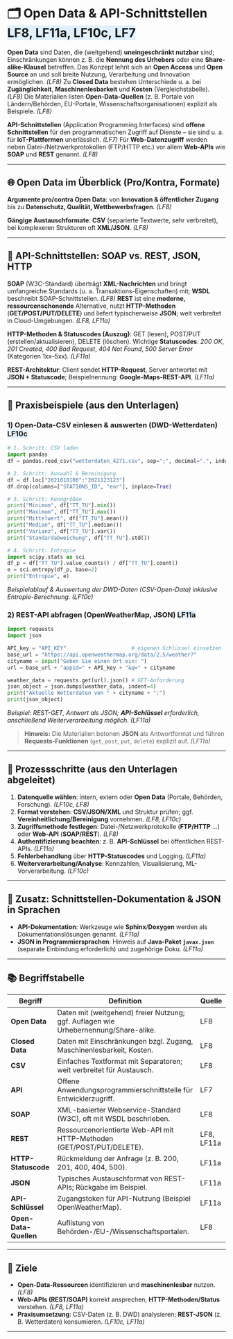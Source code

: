 # 🗂️ Open Data & API-Schnittstellen <span style="background:#e0f0ff;">LF8, LF11a, LF10c, LF7</span>

**Open Data** sind Daten, die (weitgehend) **uneingeschränkt nutzbar** sind; Einschränkungen können z. B. die **Nennung des Urhebers** oder eine **Share-alike-Klausel** betreffen. Das Konzept lehnt sich an **Open Access** und **Open Source** an und soll breite Nutzung, Verarbeitung und Innovation ermöglichen. *(LF8)* 
Zu **Closed Data** bestehen Unterschiede u. a. bei **Zugänglichkeit**, **Maschinenlesbarkeit** und **Kosten** (Vergleichstabelle). *(LF8)* 
Die Materialien listen **Open-Data-Quellen** (z. B. Portale von Ländern/Behörden, EU-Portale, Wissenschaftsorganisationen) explizit als Beispiele. *(LF8)* 

**API-Schnittstellen** (Application Programming Interfaces) sind **offene Schnittstellen** für den programmatischen Zugriff auf Dienste – sie sind u. a. für **IoT-Plattformen** unerlässlich. *(LF7)*
Für **Web-Datenzugriff** werden neben Datei-/Netzwerkprotokollen (FTP/HTTP etc.) vor allem **Web-APIs** wie **SOAP** und **REST** genannt. *(LF8)* 

---

## 🌐 Open Data im Überblick (Pro/Kontra, Formate)

**Argumente pro/contra Open Data**: von **Innovation & öffentlicher Zugang** bis zu **Datenschutz, Qualität, Wettbewerbsfragen**. *(LF8)* 

**Gängige Austauschformate**: **CSV** (separierte Textwerte, sehr verbreitet), bei komplexeren Strukturen oft **XML/JSON**. *(LF8)* 

---

## 🔌 API-Schnittstellen: SOAP vs. REST, JSON, HTTP

**SOAP** (W3C-Standard) überträgt **XML-Nachrichten** und bringt umfangreiche Standards (u. a. Transaktions-Eigenschaften) mit; **WSDL** beschreibt SOAP-Schnittstellen. *(LF8)* 
**REST** ist eine **moderne, ressourcenschonende** Alternative, nutzt **HTTP-Methoden** (**GET/POST/PUT/DELETE**) und liefert typischerweise **JSON**; weit verbreitet in Cloud-Umgebungen. *(LF8, LF11a)*

**HTTP-Methoden & Statuscodes (Auszug)**:
GET (lesen), POST/PUT (erstellen/aktualisieren), DELETE (löschen). Wichtige **Statuscodes**: *200 OK*, *201 Created*, *400 Bad Request*, *404 Not Found*, *500 Server Error* (Kategorien 1xx–5xx). *(LF11a)*

**REST-Architektur**: Client sendet **HTTP-Request**, Server antwortet mit **JSON + Statuscode**; Beispielnennung: **Google-Maps-REST-API**. *(LF11a)* 

---

## 🧪 Praxisbeispiele (aus den Unterlagen)

### 1) Open-Data-CSV einlesen & auswerten (DWD-Wetterdaten) <span style="background:#e0f0ff;">LF10c</span>

```python
# 1. Schritt: CSV laden
import pandas
df = pandas.read_csv("wetterdaten_4271.csv", sep=";", decimal=".", index_col="MESS_DATUM")

# 2. Schritt: Auswahl & Bereinigung
df = df.loc["2021010100":"2021123123"]
df.drop(columns=["STATIONS_ID", "eor"], inplace=True)

# 3. Schritt: Kenngrößen
print("Minimum", df["TT_TU"].min())
print("Maximum", df["TT_TU"].max())
print("Mittelwert", df["TT_TU"].mean())
print("Median", df["TT_TU"].median())
print("Varianz", df["TT_TU"].var())
print("Standardabweichung", df["TT_TU"].std())

# 4. Schritt: Entropie
import scipy.stats as sci
df_p = df["TT_TU"].value_counts() / df["TT_TU"].count()
e = sci.entropy(df_p, base=2)
print("Entropie", e)
```

*Beispielablauf & Auswertung der DWD-Daten (CSV-Open-Data) inklusive Entropie-Berechnung.* *(LF10c)*

### 2) REST-API abfragen (OpenWeatherMap, JSON) <span style="background:#e0f0ff;">LF11a</span>

```python
import requests
import json

API_key = "API_KEY"                     # eigenen Schlüssel einsetzen
base_url = "https://api.openweathermap.org/data/2.5/weather?"
cityname = input("Geben Sie einen Ort ein: ")
url = base_url + "appid=" + API_key + "&q=" + cityname

weather_data = requests.get(url).json() # GET-Anforderung
json_object = json.dumps(weather_data, indent=4)
print("Aktuelle Wetterdaten von " + cityname + ":")
print(json_object)
```

*Beispiel: REST-GET, Antwort als JSON; **API-Schlüssel** erforderlich, anschließend Weiterverarbeitung möglich.* *(LF11a)*

> **Hinweis:** Die Materialien betonen **JSON** als Antwortformat und führen **Requests-Funktionen** (`get`, `post`, `put`, `delete`) explizit auf. *(LF11a)* 

---

## 🧭 Prozessschritte (aus den Unterlagen abgeleitet)

1. **Datenquelle wählen**: intern, extern oder **Open Data** (Portale, Behörden, Forschung). *(LF10c, LF8)*
2. **Format verstehen**: **CSV/JSON/XML** und Struktur prüfen; ggf. **Vereinheitlichung/Bereinigung** vornehmen. *(LF8, LF10c)*
3. **Zugriffsmethode festlegen**: Datei-/Netzwerkprotokolle (**FTP/HTTP** …) oder **Web-API** (**SOAP/REST**). *(LF8)* 
4. **Authentifizierung beachten**: z. B. **API-Schlüssel** bei öffentlichen REST-APIs. *(LF11a)* 
5. **Fehlerbehandlung** über **HTTP-Statuscodes** und Logging. *(LF11a)* 
6. **Weiterverarbeitung/Analyse**: Kennzahlen, Visualisierung, ML-Vorverarbeitung. *(LF10c)* 

---

## 🧱 Zusatz: Schnittstellen-Dokumentation & JSON in Sprachen

* **API-Dokumentation**: Werkzeuge wie **Sphinx**/**Doxygen** werden als Dokumentationslösungen genannt. *(LF11a)* 
* **JSON in Programmiersprachen**: Hinweis auf **Java-Paket `javax.json`** (separate Einbindung erforderlich) und zugehörige Doku. *(LF11a)* 

---

## 📚 Begriffstabelle

| **Begriff**           | **Definition**                                                                       | **Quelle** |
| --------------------- | ------------------------------------------------------------------------------------ | ---------- |
| **Open Data**         | Daten mit (weitgehend) freier Nutzung; ggf. Auflagen wie Urhebernennung/Share-alike. | LF8        |
| **Closed Data**       | Daten mit Einschränkungen bzgl. Zugang, Maschinenlesbarkeit, Kosten.                 | LF8        |
| **CSV**               | Einfaches Textformat mit Separatoren; weit verbreitet für Austausch.                 | LF8        |
| **API**               | Offene Anwendungsprogrammierschnittstelle für Entwicklerzugriff.                     | LF7        |
| **SOAP**              | XML-basierter Webservice-Standard (W3C), oft mit WSDL beschrieben.                   | LF8        |
| **REST**              | Ressourcenorientierte Web-API mit HTTP-Methoden (GET/POST/PUT/DELETE).               | LF8, LF11a |
| **HTTP-Statuscode**   | Rückmeldung der Anfrage (z. B. 200, 201, 400, 404, 500).                             | LF11a      |
| **JSON**              | Typisches Austauschformat von REST-APIs; Rückgabe im Beispiel.                       | LF11a      |
| **API-Schlüssel**     | Zugangstoken für API-Nutzung (Beispiel OpenWeatherMap).                              | LF11a      |
| **Open-Data-Quellen** | Auflistung von Behörden-/EU-/Wissenschaftsportalen.                                  | LF8        |

---

## 🎯 Ziele

* **Open-Data-Ressourcen** identifizieren und **maschinenlesbar** nutzen. *(LF8)* 
* **Web-APIs (REST/SOAP)** korrekt ansprechen, **HTTP-Methoden/Status** verstehen. *(LF8, LF11a)*
* **Praxisumsetzung**: CSV-Daten (z. B. DWD) analysieren; **REST-JSON** (z. B. Wetterdaten) konsumieren. *(LF10c, LF11a)*



---

